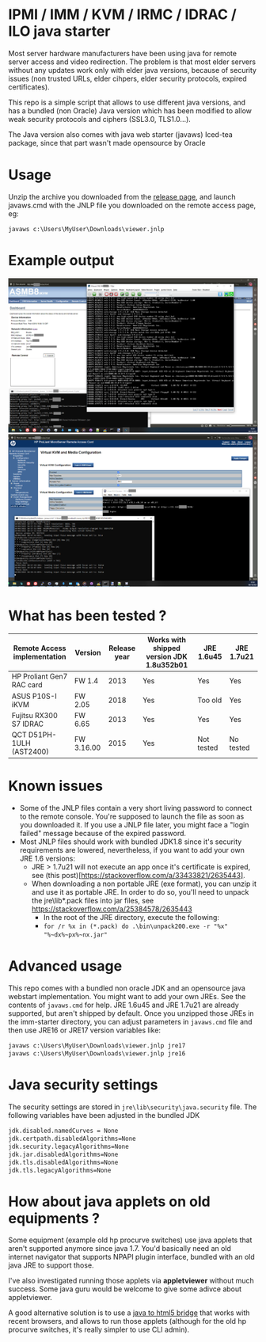 # IPMI / IMM / KVM / IRMC / IDRAC / ILO java starter

Most server hardware manufacturers have been using java for remote server access and video redirection.
The problem is that most elder servers without any updates work only with elder java versions, because of security issues (non trusted URLs, elder cihpers, elder security protocols, expired certificates).

This repo is a simple script that allows to use different java versions, and has a bundled (non Oracle) Java version which has been modified to allow weak security protocols and ciphers (SSL3.0, TLS1.0...).

The Java version also comes with java web starter (javaws) Iced-tea package, since that part wasn't made opensource by Oracle

# Usage

Unzip the archive you downloaded from the [release page](https://github.com/netinvent/ipmi-starter/releases), and launch javaws.cmd with the JNLP file you downloaded on the remote access page, eg:
```
javaws c:\Users\MyUser\Downloads\viewer.jnlp
```

# Example output

![image](images/asus_ikvm8.png)
![image](images/hp_rac.png)

# What has been tested ?

| Remote Access implementation | Version    | Release year | Works with shipped version  JDK 1.8u352b01 | JRE 1.6u45 | JRE 1.7u21 |
|------------------------------|------------|--------------|--------------------------------------------|------------|------------|
| HP Proliant Gen7 RAC card    | FW 1.4     | 2013         | Yes                                        | Yes        | Yes        |
| ASUS P10S-I iKVM             | FW 2.05    | 2018         | Yes                                        | Too old    | Yes        |
| Fujitsu RX300 S7 IDRAC       | FW 6.65    | 2013         | Yes                                        | Yes        | Yes        |
| QCT D51PH-1ULH (AST2400)     | FW 3.16.00 | 2015         | Yes                                        | Not tested | No tested  |

# Known issues

- Some of the JNLP files contain a very short living password to connect to the remote console. You're supposed to launch the file as soon as you downloaded it. If you use a JNLP file later, you might face a "login failed" message because of the expired password.
- Most JNLP files should work with bundled JDK1.8 since it's security requirements are lowered, nevertheless, if you want to add your own JRE 1.6 versions:
   - JRE > 1.7u21 will not execute an app once it's certificate is expired, see (this post)[https://stackoverflow.com/a/33433821/2635443].
   - When downloading a non portable JRE (exe format), you can unzip it and use it as portable JRE. In order to do so, you'll need to unpack the jre\lib\*.pack files into jar files, see https://stackoverflow.com/a/25384578/2635443
      - In the root of the JRE directory, execute the following:
      - `for /r %x in (*.pack) do .\bin\unpack200.exe -r "%x" "%~dx%~px%~nx.jar"`

# Advanced usage

This repo comes with a bundled non oracle JDK and an opensource java webstart implementation.
You might want to add your own JREs. See the contents of `javaws.cmd` for help. JRE 1.6u45 and JRE 1.7u21 are already supported, but aren't shipped by default.
Once you unzipped those JREs in the imm-starter directory, you can adjust parameters in `javaws.cmd` file and then use JRE16 or JRE17 version variables like:
```
javaws c:\Users\MyUser\Downloads\viewer.jnlp jre17
javaws c:\Users\MyUser\Downloads\viewer.jnlp jre16
```

# Java security settings

The security settings are stored in `jre\lib\security\java.security` file.
The following variables have been adjusted in the bundled JDK
```
jdk.disabled.namedCurves = None
jdk.certpath.disabledAlgorithms=None
jdk.security.legacyAlgorithms=None
jdk.jar.disabledAlgorithms=None
jdk.tls.disabledAlgorithms=None
jdk.tls.legacyAlgorithms=None
```


# How about java applets on old equipments ?

Some equipment (example old hp procurve switches) use java applets that aren't supported anymore since java 1.7.
You'd basically need an old internet navigator that supports NPAPI plugin interface, bundled with an old java JRE to support those.

I've also investigated running those applets via **appletviewer** without much success.
Some java guru would be welcome to give some adivce about appletviewer.

A good alternative solution is to use a [java to html5 bridge](https://leaningtech.com/cheerpj-applet-runner/) that works with recent browsers, and allows to run those applets (although for the old hp procurve switches, it's really simpler to use CLI admin).

